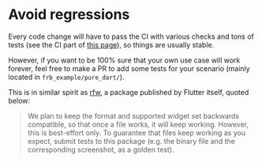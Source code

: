 # Avoid regressions

Every code change will have to pass the CI with various checks and tons of tests (see the CI part of [this page](../miscellaneous/safety)),
so things are usually stable.

However, if you want to be 100% sure that your own use case will work forever,
feel free to make a PR to add some tests for your scenario
(mainly located in `frb_example/pure_dart/`).

This is in similar spirit as [rfw](https://pub.dev/packages/rfw),
a package published by Flutter itself,
quoted below:

> We plan to keep the format and supported widget set backwards compatible,
> so that once a file works, it will keep working.
> However, this is best-effort only.
> To guarantee that files keep working as you expect,
> submit tests to this package (e.g. the binary file and the corresponding screenshot, as a golden test).
